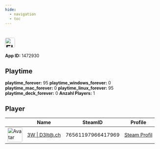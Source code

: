 ```yaml
---
hide:
  - navigation
  - toc
---
```

#  <a href="https://steamdb.info/app/1472930"><img src="https://media.steampowered.com/steamcommunity/public/images/apps/1472930/d86e1f92dd32768f5dc2de20cea5d443bf259898.jpg" alt="Flock" style="width:32px;height:32px;border-radius:4px;" /></a>

**App ID:** 1472930

## Playtime

**playtime_forever:** 95
**playtime_windows_forever:** 0
**playtime_mac_forever:** 0
**playtime_linux_forever:** 95
**playtime_deck_forever:** 0
**Anzahl Players:** 1
## Player

<table id="charts-table" class="display" style="width:100%">
            <thead>
                <tr>
                    <th></th>
                    <th>Name</th>
                    <th>SteamID</th>
                    <th>Profile</th>
                </tr>
            </thead>
            <tbody>
        <tr>
<td><a href="https://steamcommunity.com/id/3wd3lta/" target="_blank"><img src="https://avatars.steamstatic.com/363ea361fc7ff2a14a2a780a5e15e66cee03e434_full.jpg" alt="Avatar" style="width:48px;height:48px;border-radius:4px;"></a></td><td><a href="/player/76561197966417969">3W | D3lt@.ch</a></td><td>76561197966417969</td><td><a href="https://steamcommunity.com/id/3wd3lta/" target="_blank">Steam Profil</a></td></tr>
</tbody>
</table>
